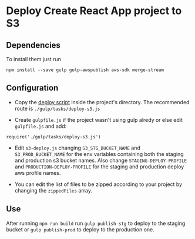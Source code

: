 # Deploy Create React App project to S3

## Dependencies
To install them just run
```
npm install --save gulp gulp-awspublish aws-sdk merge-stream
```
## Configuration
* Copy the [deploy script](./scripts/deploy-s3.js) inside the project's directory. The recommended route is `./gulp/tasks/deploy-s3.js`

* Create `gulpfile.js` if the project wasn't using gulp alredy or else edit `gulpfile.js` and add:
```
require('./gulp/tasks/deploy-s3.js')
```
* Edit `s3-deploy.js` changing `S3_STG_BUCKET_NAME` and `S3_PROD_BUCKET_NAME` for the env variables containing both the staging and production s3 bucket names. Also change `STAGING-DEPLOY-PROFILE` and `PRODUCTION-DEPLOY-PROFILE` for the staging and production deploy aws profile names.

* You can edit the list of files to be zipped according to your project by changing the `zippedFiles` array.

## Use
After running `npm run build` run `gulp publish-stg` to deploy to the staging bucket or `gulp publish-prod` to deploy to the production one.
